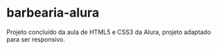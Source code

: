 # barbearia-alura
Projeto concluído da aula de HTML5 e CSS3 da Alura, projeto adaptado para ser responsivo.
